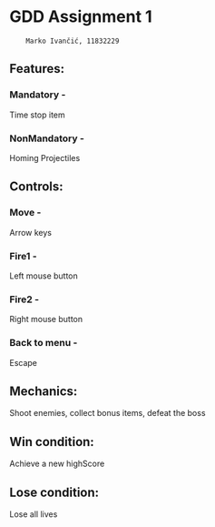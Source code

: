# GDD Assignment 1
        Marko Ivančić, 11832229

## Features:
### Mandatory -
Time stop item
### NonMandatory - 
Homing Projectiles

## Controls:
### Move - 
Arrow keys
### Fire1 - 
Left mouse button
### Fire2 - 
Right mouse button
### Back to menu - 
Escape

## Mechanics:
Shoot enemies, collect bonus items, defeat the boss

## Win condition:
Achieve a new highScore

## Lose condition:
Lose all lives
